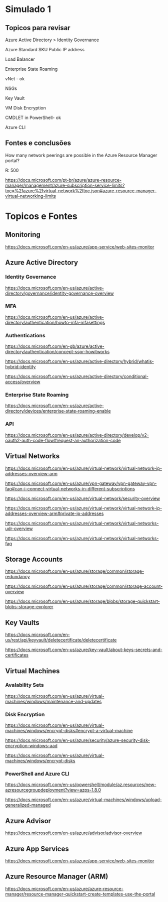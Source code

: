 # Simulado 1

## Topicos para revisar

Azure Active Directory > Identity Governance

Azure Standard SKU Public IP address

Load Balancer

Enterprise State Roaming

vNet - ok

NSGs

Key Vault

VM Disk Encryption

CMDLET in PowerShell- ok

Azure CLI

## Fontes e conclusões

How many network peerings are possible in the Azure Resource Manager portal?

R: 500 

https://docs.microsoft.com/pt-br/azure/azure-resource-manager/management/azure-subscription-service-limits?toc=%2fazure%2fvirtual-network%2ftoc.json#azure-resource-manager-virtual-networking-limits



# Topicos e Fontes

## Monitoring

https://docs.microsoft.com/en-us/azure/app-service/web-sites-monitor


## Azure Active Directory

### Identity Governance

https://docs.microsoft.com/en-us/azure/active-directory/governance/identity-governance-overview

### MFA

https://docs.microsoft.com/en-us/azure/active-directory/authentication/howto-mfa-mfasettings

### Authentications

https://docs.microsoft.com/en-gb/azure/active-directory/authentication/concept-sspr-howitworks

https://docs.microsoft.com/en-us/azure/active-directory/hybrid/whatis-hybrid-identity

https://docs.microsoft.com/en-us/azure/active-directory/conditional-access/overview

### Enterprise State Roaming

https://docs.microsoft.com/en-us/azure/active-directory/devices/enterprise-state-roaming-enable

### API

https://docs.microsoft.com/en-us/azure/active-directory/develop/v2-oauth2-auth-code-flow#request-an-authorization-code

## Virtual Networks

https://docs.microsoft.com/en-us/azure/virtual-network/virtual-network-ip-addresses-overview-arm

https://docs.microsoft.com/en-us/azure/vpn-gateway/vpn-gateway-vpn-faq#can-i-connect-virtual-networks-in-different-subscriptions

https://docs.microsoft.com/en-us/azure/virtual-network/security-overview

https://docs.microsoft.com/en-us/azure/virtual-network/virtual-network-ip-addresses-overview-arm#private-ip-addresses

https://docs.microsoft.com/en-us/azure/virtual-network/virtual-networks-udr-overview

https://docs.microsoft.com/en-us/azure/virtual-network/virtual-networks-faq


## Storage Accounts 

https://docs.microsoft.com/en-us/azure/storage/common/storage-redundancy 

https://docs.microsoft.com/en-us/azure/storage/common/storage-account-overview

https://docs.microsoft.com/en-us/azure/storage/blobs/storage-quickstart-blobs-storage-explorer

## Key Vaults

https://docs.microsoft.com/en-us/rest/api/keyvault/deletecertificate/deletecertificate

https://docs.microsoft.com/en-us/azure/key-vault/about-keys-secrets-and-certificates

## Virtual Machines 

### Avalability Sets

https://docs.microsoft.com/en-us/azure/virtual-machines/windows/maintenance-and-updates

### Disk Encryption

https://docs.microsoft.com/en-us/azure/virtual-machines/windows/encrypt-disks#encrypt-a-virtual-machine

https://docs.microsoft.com/en-us/azure/security/azure-security-disk-encryption-windows-aad

https://docs.microsoft.com/en-us/azure/virtual-machines/windows/encrypt-disks

### PowerShell and Azure CLI

https://docs.microsoft.com/en-us/powershell/module/az.resources/new-azresourcegroupdeployment?view=azps-1.8.0

https://docs.microsoft.com/en-us/azure/virtual-machines/windows/upload-generalized-managed

## Azure Advisor 

https://docs.microsoft.com/en-us/azure/advisor/advisor-overview

## Azure App Services

https://docs.microsoft.com/en-us/azure/app-service/web-sites-monitor

## Azure Resource Manager (ARM)

https://docs.microsoft.com/en-us/azure/azure-resource-manager/resource-manager-quickstart-create-templates-use-the-portal